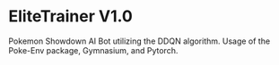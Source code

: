 # EliteTrainer V1.0
 Pokemon Showdown AI Bot utilizing the DDQN algorithm. Usage of the Poke-Env package, Gymnasium, and Pytorch.
